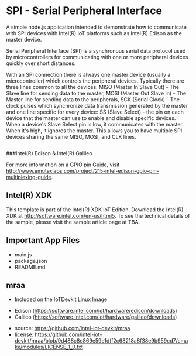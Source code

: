 SPI - Serial Peripheral Interface
============================
A simple node.js application intended to demonstrate how to communicate with SPI devices with Intel(R) IoT platforms such as Intel(R) Edison as the master device.

Serial Peripheral Interface (SPI) is a synchronous serial data protocol used by microcontrollers for communicating with one or more peripheral devices quickly over short distances.

With an SPI connection there is always one master device (usually a microcontroller) which controls the peripheral devices. Typically there are three lines common to all the devices:
MISO (Master In Slave Out) - The Slave line for sending data to the master,
MOSI (Master Out Slave In) - The Master line for sending data to the peripherals,
SCK (Serial Clock) - The clock pulses which synchronize data transmission generated by the master
and one line specific for every device:
SS (Slave Select) - the pin on each device that the master can use to enable and disable specific devices.
When a device's Slave Select pin is low, it communicates with the master. When it's high, it ignores the master. This allows you to have multiple SPI devices sharing the same MISO, MOSI, and CLK lines.


```javascript

```


###Intel(R) Edison & Intel(R) Galileo



For more information on a GPIO pin Guide, visit http://www.emutexlabs.com/project/215-intel-edison-gpio-pin-multiplexing-guide.

Intel(R) XDK 
-------------------------------------------
This template is part of the Intel(R) XDK IoT Edition. 
Download the Intel(R) XDK at http://software.intel.com/en-us/html5. To see the technical details of the sample, 
please visit the sample article page at TBA.

Important App Files
---------------------------
* main.js
* package.json
* README.md

mraa
--------------------------------------------
* Included on the IoTDevkit Linux Image
- Edison 	(https://software.intel.com/iot/hardware/edison/downloads)
- Galileo 	(https://software.intel.com/iot/hardware/galileo/downloads)

* source:  https://github.com/intel-iot-devkit/mraa
* license:  https://github.com/intel-iot-devkit/mraa/blob/9d488c8e869e59e1dff2c68218a8f38e9b959cd7/cmake/modules/LICENSE_1_0.txt
